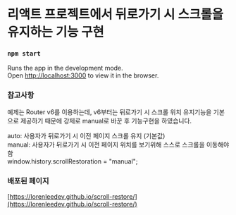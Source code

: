 # 리액트 프로젝트에서 뒤로가기 시 스크롤을 유지하는 기능 구현

### `npm start`

Runs the app in the development mode.\
Open [http://localhost:3000](http://localhost:3000) to view it in the browser.

### 참고사항
예제는 Router v6를 이용하는데, v6부터는 뒤로가기 시 스크롤 위치 유지기능을 기본으로 제공하기 때문에 강제로 manual로 바꾼 후 기능구현을 하였습니다.

auto: 사용자가 뒤로가기 시 이전 페이지 스크롤 유지 (기본값)  
manual: 사용자가 뒤로가기 시 이전 페이지 위치를 보기위해 스스로 스크롤을 이동해야함  
window.history.scrollRestoration = "manual"; 


### 배포된 페이지
[https://lorenleedev.github.io/scroll-restore/](https://lorenleedev.github.io/scroll-restore/)

